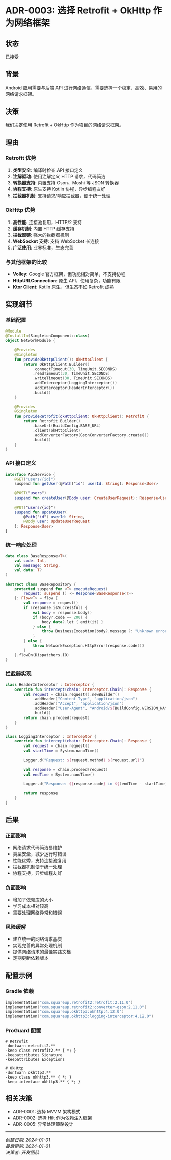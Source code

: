 # ADR-0003: 选择 Retrofit + OkHttp 作为网络框架

## 状态
已接受

## 背景
Android 应用需要与后端 API 进行网络通信，需要选择一个稳定、高效、易用的网络请求框架。

## 决策
我们决定使用 Retrofit + OkHttp 作为项目的网络请求框架。

## 理由

### Retrofit 优势
1. **类型安全**: 编译时检查 API 接口定义
2. **注解驱动**: 使用注解定义 HTTP 请求，代码简洁
3. **转换器支持**: 内置支持 Gson、Moshi 等 JSON 转换器
4. **协程支持**: 原生支持 Kotlin 协程，异步编程友好
5. **拦截器机制**: 支持请求/响应拦截器，便于统一处理

### OkHttp 优势
1. **高性能**: 连接池复用，HTTP/2 支持
2. **缓存机制**: 内置 HTTP 缓存支持
3. **拦截器链**: 强大的拦截器机制
4. **WebSocket 支持**: 支持 WebSocket 长连接
5. **广泛使用**: 业界标准，生态完善

### 与其他框架的比较
- **Volley**: Google 官方框架，但功能相对简单，不支持协程
- **HttpURLConnection**: 原生 API，使用复杂，功能有限
- **Ktor Client**: Kotlin 原生，但生态不如 Retrofit 成熟

## 实现细节

### 基础配置
```kotlin
@Module
@InstallIn(SingletonComponent::class)
object NetworkModule {
    
    @Provides
    @Singleton
    fun provideOkHttpClient(): OkHttpClient {
        return OkHttpClient.Builder()
            .connectTimeout(30, TimeUnit.SECONDS)
            .readTimeout(30, TimeUnit.SECONDS)
            .writeTimeout(30, TimeUnit.SECONDS)
            .addInterceptor(LoggingInterceptor())
            .addInterceptor(HeaderInterceptor())
            .build()
    }
    
    @Provides
    @Singleton
    fun provideRetrofit(okHttpClient: OkHttpClient): Retrofit {
        return Retrofit.Builder()
            .baseUrl(BuildConfig.BASE_URL)
            .client(okHttpClient)
            .addConverterFactory(GsonConverterFactory.create())
            .build()
    }
}
```

### API 接口定义
```kotlin
interface ApiService {
    @GET("users/{id}")
    suspend fun getUser(@Path("id") userId: String): Response<User>
    
    @POST("users")
    suspend fun createUser(@Body user: CreateUserRequest): Response<User>
    
    @PUT("users/{id}")
    suspend fun updateUser(
        @Path("id") userId: String,
        @Body user: UpdateUserRequest
    ): Response<User>
}
```

### 统一响应处理
```kotlin
data class BaseResponse<T>(
    val code: Int,
    val message: String,
    val data: T?
)

abstract class BaseRepository {
    protected suspend fun <T> executeRequest(
        request: suspend () -> Response<BaseResponse<T>>
    ): Flow<T> = flow {
        val response = request()
        if (response.isSuccessful) {
            val body = response.body()
            if (body?.code == 200) {
                body.data?.let { emit(it) }
            } else {
                throw BusinessException(body?.message ?: "Unknown error")
            }
        } else {
            throw NetworkException.HttpError(response.code())
        }
    }.flowOn(Dispatchers.IO)
}
```

### 拦截器实现
```kotlin
class HeaderInterceptor : Interceptor {
    override fun intercept(chain: Interceptor.Chain): Response {
        val request = chain.request().newBuilder()
            .addHeader("Content-Type", "application/json")
            .addHeader("Accept", "application/json")
            .addHeader("User-Agent", "Android/${BuildConfig.VERSION_NAME}")
            .build()
        return chain.proceed(request)
    }
}

class LoggingInterceptor : Interceptor {
    override fun intercept(chain: Interceptor.Chain): Response {
        val request = chain.request()
        val startTime = System.nanoTime()
        
        Logger.d("Request: ${request.method} ${request.url}")
        
        val response = chain.proceed(request)
        val endTime = System.nanoTime()
        
        Logger.d("Response: ${response.code} in ${(endTime - startTime) / 1e6}ms")
        
        return response
    }
}
```

## 后果

### 正面影响
- 网络请求代码简洁易维护
- 类型安全，减少运行时错误
- 性能优秀，支持连接池复用
- 拦截器机制便于统一处理
- 协程支持，异步编程友好

### 负面影响
- 增加了依赖库的大小
- 学习成本相对较高
- 需要处理网络异常和错误

### 风险缓解
- 建立统一的网络请求基类
- 实现完善的异常处理机制
- 提供网络请求的最佳实践文档
- 定期更新依赖版本

## 配置示例

### Gradle 依赖
```kotlin
implementation("com.squareup.retrofit2:retrofit:2.11.0")
implementation("com.squareup.retrofit2:converter-gson:2.11.0")
implementation("com.squareup.okhttp3:okhttp:4.12.0")
implementation("com.squareup.okhttp3:logging-interceptor:4.12.0")
```

### ProGuard 配置
```proguard
# Retrofit
-dontwarn retrofit2.**
-keep class retrofit2.** { *; }
-keepattributes Signature
-keepattributes Exceptions

# OkHttp
-dontwarn okhttp3.**
-keep class okhttp3.** { *; }
-keep interface okhttp3.** { *; }
```

## 相关决策
- ADR-0001: 选择 MVVM 架构模式
- ADR-0002: 选择 Hilt 作为依赖注入框架
- ADR-0005: 异常处理策略设计

---
*创建日期: 2024-01-01*  
*最后更新: 2024-01-01*  
*决策者: 开发团队*